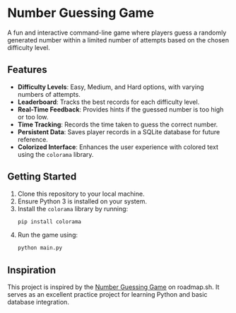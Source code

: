 # Number Guessing Game

A fun and interactive command-line game where players guess a randomly generated number within a limited number of attempts based on the chosen difficulty level.

## Features

- **Difficulty Levels**: Easy, Medium, and Hard options, with varying numbers of attempts.
- **Leaderboard**: Tracks the best records for each difficulty level.
- **Real-Time Feedback**: Provides hints if the guessed number is too high or too low.
- **Time Tracking**: Records the time taken to guess the correct number.
- **Persistent Data**: Saves player records in a SQLite database for future reference.
- **Colorized Interface**: Enhances the user experience with colored text using the `colorama` library.

## Getting Started

1. Clone this repository to your local machine.
2. Ensure Python 3 is installed on your system.
3. Install the `colorama` library by running:
   ```bash
   pip install colorama
   ```
4. Run the game using:
   ```bash
   python main.py
   ```

## Inspiration

This project is inspired by the [Number Guessing Game](https://roadmap.sh/projects/number-guessing-game) on roadmap.sh. It serves as an excellent practice project for learning Python and basic database integration.

